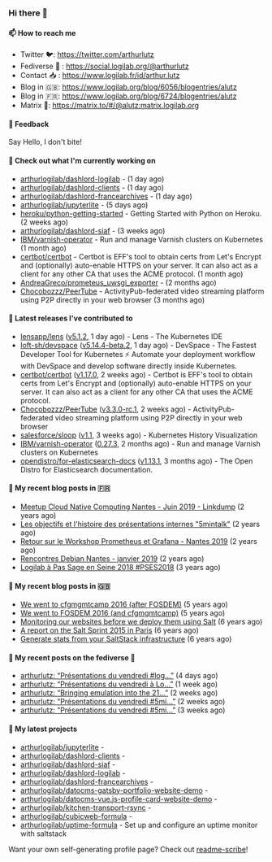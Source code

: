 ### Hi there 👋

#### 📫 How to reach me

- Twitter 🐦: https://twitter.com/arthurlutz
- Fediverse 🐘 : https://social.logilab.org/@arthurlutz
- Contact 📥 : https://www.logilab.fr/id/arthur.lutz
- Blog in 🇬🇧: https://www.logilab.org/blog/6056/blogentries/alutz
- Blog in 🇫🇷: https://www.logilab.org/blog/6724/blogentries/alutz
- Matrix 💬: https://matrix.to/#/@alutz:matrix.logilab.org

#### 💬 Feedback

Say Hello, I don't bite!

#### 👷 Check out what I'm currently working on

- [arthurlogilab/dashlord-logilab](https://github.com/arthurlogilab/dashlord-logilab) -  (1 day ago)
- [arthurlogilab/dashlord-clients](https://github.com/arthurlogilab/dashlord-clients) -  (1 day ago)
- [arthurlogilab/dashlord-francearchives](https://github.com/arthurlogilab/dashlord-francearchives) -  (1 day ago)
- [arthurlogilab/jupyterlite](https://github.com/arthurlogilab/jupyterlite) -  (5 days ago)
- [heroku/python-getting-started](https://github.com/heroku/python-getting-started) - Getting Started with Python on Heroku. (2 weeks ago)
- [arthurlogilab/dashlord-siaf](https://github.com/arthurlogilab/dashlord-siaf) -  (3 weeks ago)
- [IBM/varnish-operator](https://github.com/IBM/varnish-operator) - Run and manage Varnish clusters on Kubernetes (1 month ago)
- [certbot/certbot](https://github.com/certbot/certbot) - Certbot is EFF&#39;s tool to obtain certs from Let&#39;s Encrypt and (optionally) auto-enable HTTPS on your server.  It can also act as a client for any other CA that uses the ACME protocol. (1 month ago)
- [AndreaGreco/prometeus_uwsgi_exporter](https://github.com/AndreaGreco/prometeus_uwsgi_exporter) -  (2 months ago)
- [Chocobozzz/PeerTube](https://github.com/Chocobozzz/PeerTube) - ActivityPub-federated video streaming platform using P2P directly in your web browser (3 months ago)


#### 🔭 Latest releases I've contributed to

- [lensapp/lens](https://github.com/lensapp/lens) ([v5.1.2](https://github.com/lensapp/lens/releases/tag/v5.1.2), 1 day ago) - Lens - The Kubernetes IDE
- [loft-sh/devspace](https://github.com/loft-sh/devspace) ([v5.14.4-beta.2](https://github.com/loft-sh/devspace/releases/tag/v5.14.4-beta.2), 1 day ago) - DevSpace - The Fastest Developer Tool for Kubernetes ⚡ Automate your deployment workflow with DevSpace and develop software directly inside Kubernetes.
- [certbot/certbot](https://github.com/certbot/certbot) ([v1.17.0](https://github.com/certbot/certbot/releases/tag/v1.17.0), 2 weeks ago) - Certbot is EFF&#39;s tool to obtain certs from Let&#39;s Encrypt and (optionally) auto-enable HTTPS on your server.  It can also act as a client for any other CA that uses the ACME protocol.
- [Chocobozzz/PeerTube](https://github.com/Chocobozzz/PeerTube) ([v3.3.0-rc.1](https://github.com/Chocobozzz/PeerTube/releases/tag/v3.3.0-rc.1), 2 weeks ago) - ActivityPub-federated video streaming platform using P2P directly in your web browser
- [salesforce/sloop](https://github.com/salesforce/sloop) ([v1.1](https://github.com/salesforce/sloop/releases/tag/v1.1), 3 weeks ago) - Kubernetes History Visualization
- [IBM/varnish-operator](https://github.com/IBM/varnish-operator) ([0.27.3](https://github.com/IBM/varnish-operator/releases/tag/0.27.3), 2 months ago) - Run and manage Varnish clusters on Kubernetes
- [opendistro/for-elasticsearch-docs](https://github.com/opendistro/for-elasticsearch-docs) ([v1.13.1](https://github.com/opendistro/for-elasticsearch-docs/releases/tag/v1.13.1), 3 months ago) - The Open Distro for Elasticsearch documentation.

#### 📜 My recent blog posts in 🇫🇷

- [Meetup Cloud Native Computing Nantes - Juin 2019 - Linkdump](https://www.logilab.org/blogentry/10132594) (2 years ago)
- [Les objectifs et l&#39;histoire des présentations internes &#34;5mintalk&#34;](https://www.logilab.org/blogentry/10131689) (2 years ago)
- [Retour sur le Workshop Prometheus et Grafana - Nantes 2019](https://www.logilab.org/blogentry/10131299) (2 years ago)
- [Rencontres Debian Nantes - janvier 2019](https://www.logilab.org/blogentry/10131004) (2 years ago)
- [Logilab à Pas Sage en Seine 2018 #PSES2018](https://www.logilab.org/blogentry/10128951) (3 years ago)

#### 📜 My recent blog posts in 🇬🇧

- [We went to cfgmgmtcamp 2016 (after FOSDEM)](https://www.logilab.org/blogentry/4253513) (5 years ago)
- [We went to FOSDEM 2016 (and cfgmgmtcamp)](https://www.logilab.org/blogentry/4253406) (5 years ago)
- [Monitoring our websites before we deploy them using Salt](https://www.logilab.org/blogentry/288175) (6 years ago)
- [A report on the Salt Sprint 2015 in Paris](https://www.logilab.org/blogentry/288007) (6 years ago)
- [Generate stats from your SaltStack infrastructure](https://www.logilab.org/blogentry/283815) (6 years ago)

#### 📜 My recent posts on the fediverse 🐘

- [arthurlutz: “Présentations du vendredi #log…”](https://social.logilab.org/@arthurlutz/106590760060732781) (4 days ago)
- [arthurlutz: “Présentations du vendredi à Lo…”](https://social.logilab.org/@arthurlutz/106550809729011972) (1 week ago)
- [arthurlutz: “Bringing emulation into the 21…”](https://social.logilab.org/@arthurlutz/106533490039812224) (2 weeks ago)
- [arthurlutz: “Présentations du vendredi #5mi…”](https://social.logilab.org/@arthurlutz/106511288713918252) (2 weeks ago)
- [arthurlutz: “Présentations du vendredi #5mi…”](https://social.logilab.org/@arthurlutz/106471654872056034) (3 weeks ago)

#### 🌱 My latest projects

- [arthurlogilab/jupyterlite](https://github.com/arthurlogilab/jupyterlite) - 
- [arthurlogilab/dashlord-clients](https://github.com/arthurlogilab/dashlord-clients) - 
- [arthurlogilab/dashlord-siaf](https://github.com/arthurlogilab/dashlord-siaf) - 
- [arthurlogilab/dashlord-logilab](https://github.com/arthurlogilab/dashlord-logilab) - 
- [arthurlogilab/dashlord-francearchives](https://github.com/arthurlogilab/dashlord-francearchives) - 
- [arthurlogilab/datocms-gatsby-portfolio-website-demo](https://github.com/arthurlogilab/datocms-gatsby-portfolio-website-demo) - 
- [arthurlogilab/datocms-vue.js-profile-card-website-demo](https://github.com/arthurlogilab/datocms-vue.js-profile-card-website-demo) - 
- [arthurlogilab/kitchen-transport-rsync](https://github.com/arthurlogilab/kitchen-transport-rsync) - 
- [arthurlogilab/cubicweb-formula](https://github.com/arthurlogilab/cubicweb-formula) - 
- [arthurlogilab/uptime-formula](https://github.com/arthurlogilab/uptime-formula) -  Set up and configure an uptime monitor with saltstack



Want your own self-generating profile page? Check out [readme-scribe](https://github.com/muesli/readme-scribe)!
